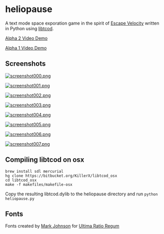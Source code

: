 heliopause
==========

A text mode space exporation game in the spirit of [Escape Velocity](http://en.wikipedia.org/wiki/Escape_Velocity_%28video_game%29) written in Python using [libtcod](http://doryen.eptalys.net/libtcod/).

[Alpha 2 Video Demo](https://www.youtube.com/watch?v=Iu3Jfz7gl2U)

[Alpha 1 Video Demo](https://www.youtube.com/watch?v=XIpc9fwR4BU)

Screenshots
-----------

[![screenshot000.png](https://raw.github.com/AnthonyDiGirolamo/heliopause/master/screenshots/screenshot000.png)](https://raw.github.com/AnthonyDiGirolamo/heliopause/master/screenshots/screenshot000.png)

[![screenshot001.png](https://raw.github.com/AnthonyDiGirolamo/heliopause/master/screenshots/screenshot001.png)](https://raw.github.com/AnthonyDiGirolamo/heliopause/master/screenshots/screenshot001.png)

[![screenshot002.png](https://raw.github.com/AnthonyDiGirolamo/heliopause/master/screenshots/screenshot002.png)](https://raw.github.com/AnthonyDiGirolamo/heliopause/master/screenshots/screenshot002.png)

[![screenshot003.png](https://raw.github.com/AnthonyDiGirolamo/heliopause/master/screenshots/screenshot003.png)](https://raw.github.com/AnthonyDiGirolamo/heliopause/master/screenshots/screenshot003.png)

[![screenshot004.png](https://raw.github.com/AnthonyDiGirolamo/heliopause/master/screenshots/screenshot004.png)](https://raw.github.com/AnthonyDiGirolamo/heliopause/master/screenshots/screenshot004.png)

[![screenshot005.png](https://raw.github.com/AnthonyDiGirolamo/heliopause/master/screenshots/screenshot005.png)](https://raw.github.com/AnthonyDiGirolamo/heliopause/master/screenshots/screenshot005.png)

[![screenshot006.png](https://raw.github.com/AnthonyDiGirolamo/heliopause/master/screenshots/screenshot006.png)](https://raw.github.com/AnthonyDiGirolamo/heliopause/master/screenshots/screenshot006.png)

[![screenshot007.png](https://raw.github.com/AnthonyDiGirolamo/heliopause/master/screenshots/screenshot007.png)](https://raw.github.com/AnthonyDiGirolamo/heliopause/master/screenshots/screenshot007.png)

Compiling libtcod on osx
------------------------

    brew install sdl mercurial
    hg clone https://bitbucket.org/KillerX/libtcod_osx
    cd libtcod_osx
    make -f makefiles/makefile-osx

Copy the resulting libtcod.dylib to the heliopause directory and run `python heliopause.py`

Fonts
-----

Fonts created by [Mark Johnson](https://twitter.com/UltimaRegum) for [Ultima Ratio Regum](http://www.ultimaratioregum.co.uk/game/info/)

